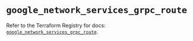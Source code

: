 # `google_network_services_grpc_route`

Refer to the Terraform Registry for docs: [`google_network_services_grpc_route`](https://registry.terraform.io/providers/hashicorp/google-beta/6.27.0/docs/resources/google_network_services_grpc_route).
